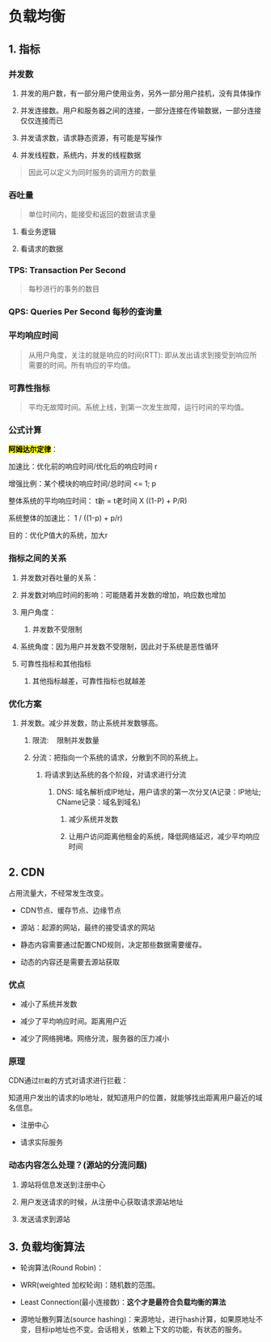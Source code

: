 # 负载均衡

## 1. 指标

### 并发数

1. 并发的用户数，有一部分用户使用业务，另外一部分用户挂机，没有具体操作

2. 并发连接数。用户和服务器之间的连接，一部分连接在传输数据，一部分连接仅仅连接而已

3. 并发请求数，请求静态资源，有可能是写操作

4. 并发线程数，系统内，并发的线程数据

> 因此可以定义为同时服务的调用方的数量

### 吞吐量

> 单位时间内，能接受和返回的数据请求量

1. 看业务逻辑

2. 看请求的数据

### TPS: Transaction Per Second

> 每秒进行的事务的数目

### QPS: Queries Per Second 每秒的查询量

### 平均响应时间

> 从用户角度，关注的就是响应的时间(RTT): 即从发出请求到接受到响应所需要的时间。所有响应的平均值。

### 可靠性指标

> 平均无故障时间。系统上线，到第一次发生故障，运行时间的平均值。

### 公式计算

**<mark>阿姆达尔定律</mark>**：

加速比：优化前的响应时间/优化后的响应时间 r

增强比例：某个模块的响应时间/总时间 <= 1; p

整体系统的平均响应时间： t新 = t老时间 X ((1-P) + P/R)

系统整体的加速比： 1 / ((1-p) + p/r)

目的：优化P值大的系统，加大r

### 指标之间的关系

1. 并发数对吞吐量的关系：

2. 并发数对响应时间的影响：可能随着并发数的增加，响应数也增加

3. 用户角度：
   
   1. 并发数不受限制

4. 系统角度：因为用户并发数不受限制，因此对于系统是恶性循环

5. 可靠性指标和其他指标
   
   1. 其他指标越差，可靠性指标也就越差

### 优化方案

1. 并发数。减少并发数，防止系统并发数够高。
   
   1. 限流:    限制并发数量
   
   2. 分流：把指向一个系统的请求，分散到不同的系统上。
      
      1. 将请求到达系统的各个阶段，对请求进行分流
         
         1. DNS: 域名解析成IP地址，用户请求的第一次分叉(A记录：IP地址; CName记录：域名到域名)
            
            1. 减少系统并发数
            
            2. 让用户访问距离他租金的系统，降低网络延迟，减少平均响应时间

## 2. CDN

占用流量大，不经常发生改变。

- CDN节点、缓存节点、边缘节点

- 源站：起源的网站，最终的接受请求的网站

- 静态内容需要通过配置CND规则，决定那些数据需要缓存。

- 动态的内容还是需要去源站获取

### 优点

- 减小了系统并发数

- 减少了平均响应时间。距离用户近

- 减少了网络拥堵。网络分流，服务器的压力减小

### 原理

CDN通过`拦截`的方式对请求进行拦截：

知道用户发出的请求的Ip地址，就知道用户的位置，就能够找出距离用户最近的域名信息。

- 注册中心

- 请求实际服务

### 动态内容怎么处理？(源站的分流问题)

1. 源站将信息发送到注册中心

2. 用户发送请求的时候，从注册中心获取请求源站地址

3. 发送请求到源站

## 3. 负载均衡算法

- 轮询算法(Round Robin)：

- WRR(weighted 加权轮询)：随机数的范围。

- Least Connection(最小连接数)：**这个才是最符合负载均衡的算法**

- 源地址散列算法(source hashing)：来源地址，进行hash计算，如果原地址不变，目标ip地址也不变。会话相关，依赖上下文的功能，有状态的服务。
